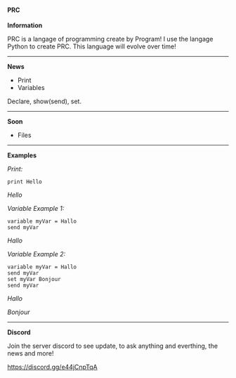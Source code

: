 #### PRC

__Information__

PRC is a langage of programming create by Program!
I use the langage Python to create PRC.
This language will evolve over time!



-------------------------------------------------



__News__

* Print
* Variables

Declare, show(send), set.



-------------------------------------------------



__Soon__
* Files



-------------------------------------------------



__Examples__

_Print:_

    print Hello

*Hello*



_Variable Example 1:_

    variable myVar = Hallo
    send myVar

*Hallo*


_Variable Example 2:_

    variable myVar = Hallo
    send myVar
    set myVar Bonjour
    send myVar

*Hallo*

*Bonjour*



-------------------------------------------------



__Discord__

Join the server discord to see update, to ask anything and everthing, the news and more!

https://discord.gg/e44jCnpTqA